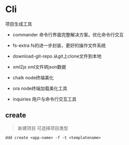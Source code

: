 # Cli
项目生成工具

+ commander 命令行界面完整解决方案。优化命令行交互
+ fs-extra fs的进一步封装，更好的操作文件系统
+ download-git-repo 从git上clone文件到本地
+ xml2js xml文件转json数据

+ chalk node终端美化
+ ora node终端加载美化工具
+ inquiries 用户与命令行交互工具


## create

> 新建项目
> 可选择项目类型

`ddd create <app-name> -f -t <templatename>`
